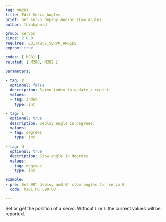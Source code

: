 ```yaml
---
tag: m0281
title: Edit Servo Angles
brief: Set servo deploy and/or stow angles
author: thinkyhead

group: servos
since: 2.0.0
requires: EDITABLE_SERVO_ANGLES
eeprom: true

codes: [ M281 ]
related: [ M280, M282 ]

parameters:

- tag: P
  optional: false
  description: Servo index to update / report.
  values:
  - tag: index
    type: int

- tag: L
  optional: true
  description: Deploy angle in degrees.
  values:
  - tag: degrees
    type: int

- tag: U
  optional: true
  description: Stow angle in degrees.
  values:
  - tag: degrees
    type: int

example:
- pre: Set 90° deploy and 0° stow angles for servo 0.
  code: M281 P0 L90 U0

---
```


Set or get the position of a servo. Without `L` or `U` the current values will be reported.
